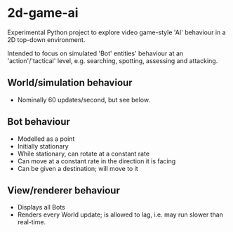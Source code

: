 # 2d-game-ai

Experimental Python project to explore video game-style 'AI' behaviour in a 2D top-down
environment.

Intended to focus on simulated 'Bot' entities'  behaviour at an 'action'/'tactical'
level, e.g. searching, spotting, assessing and attacking.

## World/simulation behaviour

- Nominally 60 updates/second, but see below.

## Bot behaviour

- Modelled as a point
- Initially stationary
- While stationary, can rotate at a constant rate
- Can move at a constant rate in the direction it is facing
- Can be given a destination; will move to it

## View/renderer behaviour

- Displays all Bots
- Renders every World update; is allowed to lag, i.e. may run slower than real-time.
